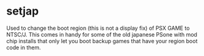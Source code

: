 # setjap
Used to change the boot region (this is not a display fix) of PSX GAME to NTSC/J. This comes in handy for some of the old japanese PSone with mod chip installs that only let you boot backup games that have your region boot code in them.
